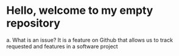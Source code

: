 Hello, welcome to my empty repository
==========
a. What is an issue?
It is a feature on Github that allows us to track requested and features in a software project
